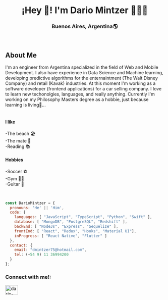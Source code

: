 

<h1 align="center">¡Hey 👋! I'm Dario Mintzer 👨🏻‍💻</h1>
<h3 align="center">Buenos Aires, Argentina🌎</h3><br/> 


<h2>About Me</h2>
<p>
  I'm an engineer from Argentina specialized in the field of Web and Mobile Development. I also have experience in Data Science and Machine learning, developing predictive algorithms for the enternaintment (The Walt Disney Company) and retail (Kavak) industries. At this moment I'm working as a software developer (frontend applications) for a car selling company.
  I love to learn new techonolgies, languages, and really anything. Currently I'm working on my Philosophy Masters degree as a hobbie, just because learning is living🤣...

  <br/>
  <br/>
  <h4>I like</h4>
  <p>
    -The beach 🏖️ <br/>
    -The mate 🧉 <br/>
    -Reading 📚
  </p>
  <h4>Hobbies</h4>
  <p>
    -Soccer ⚽ <br/>
    -Gym 🏋️‍♂️ <br/>
    -Guitar 🎸
  </p>
</p>
<br/>


```js
const DarioMintzer = {
  pronouns: 'He' || 'Him',
  code: {
    languages: [ "JavaScript", "TypeScript", "Python", "Swift" ],
    database: [ "MongoDB", "PostgreSQL", "Redshift" ],
    backEnd: [ "NodeJs", "Express", "Sequelize" ],
    frontEnd: [ "React", "Redux", "Hooks", "Material UI"],
    inProgress: [ "React Native", "Flutter" ]
  },
  contact: {
    email: "dmintzer75@hotmail.com",
    tel: (+54 9) 11 36994200
  }
};
```

<h3 align="left">Connect with me!:</h3>
<p align="left">
<a href="https://linkedin.com/in/dario-mintzer" target="blank"><img align="center" src="https://raw.githubusercontent.com/rahuldkjain/github-profile-readme-generator/master/src/images/icons/Social/linked-in-alt.svg" alt="dario-mintzer" height="30" width="40" /></a>
</p>



<!-- <h3 align="center">Soporte:</h3>
<div align="center">  <p><a href="https://www.buymeacoffee.com/akuma215"> <img align="center" src="https://cdn.buymeacoffee.com/buttons/v2/default-yellow.png" height="50" width="210" alt="(https://www.buymeacoffee.com/akuma215)" /></a></p><br><br>
  
